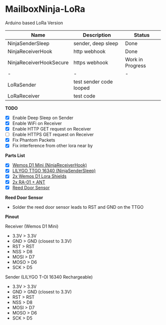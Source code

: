 # MailboxNinja-LoRa
Arduino based LoRa Version

| Name | Description | Status |
|-|-|-|
| NinjaSenderSleep | sender, deep sleep | Done |
| NinjaReceiverHook | http webhook  | Done|
| NinjaReceiverHookSecure | https webhook  | Work in Progress|
|-|-|-|
| LoRaSender | test sender code looped | | 
| LoRaReceiver  | test code | |

**TODO**

* [x] Enable Deep Sleep on Sender
* [x] Enable WiFi on Receiver 
* [x] Enable HTTP GET request on Receiver 
* [ ] Enable HTTPS GET request on Receiver 
* [x] Fix Phantom Packets
* [x] Fix interference from other lora near by

**Parts List**

* [x] [Wemos D1 Mini (NinjaReceiverHook)](https://www.aliexpress.com/item/32529101036.html) 
* [x] [LILYGO TTGO 16340 (NinjaSenderSleep)](https://www.aliexpress.com/item/4000429110448.html) 
* [x] [2x Wemos D1 Lora Shields](https://www.openhardware.io/view/394/Minimalist-LoRa-Ra-01-Shield-for-WeMos-D1-Mini)
* [x] [2x RA-01 + ANT](https://www.aliexpress.com/item/4000086980747.html)
* [x] [Reed Door Sensor](https://www.aliexpress.com/item/10000007677307.html?_mMdt3V9)

**Reed Door Sensor**

* Solder the reed door sensor leads to RST and GND on the TTGO

**Pinout**

Receiver (Wemos D1 Mini)
* 3.3V > 3.3V
* GND > GND (closest to 3.3V)
* RST > RST
* NSS > D8
* MOSI > D7
* MOSO > D6
* SCK > D5

Sender (LILYGO T-OI 16340 Rechargeable)
* 3.3V > 3.3V 
* GND > GND (closest to 3.3V)
* RST > RST
* NSS > D8
* MOSI > D7
* MOSO > D6
* SCK > D5
